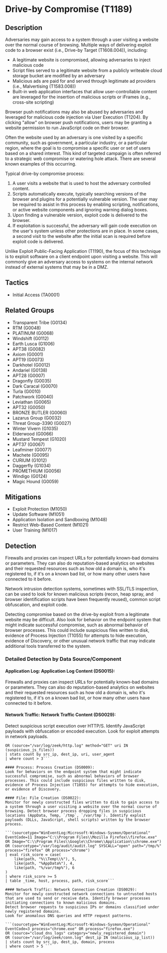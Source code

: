 # Drive-by Compromise (T1189)

## Description
Adversaries may gain access to a system through a user visiting a website over the normal course of browsing. Multiple ways of delivering exploit code to a browser exist (i.e., Drive-by Target (T1608.004)), including:

* A legitimate website is compromised, allowing adversaries to inject malicious code
* Script files served to a legitimate website from a publicly writeable cloud storage bucket are modified by an adversary
* Malicious ads are paid for and served through legitimate ad providers (i.e., Malvertising (T1583.008))
* Built-in web application interfaces that allow user-controllable content are leveraged for the insertion of malicious scripts or iFrames (e.g., cross-site scripting)

Browser push notifications may also be abused by adversaries and leveraged for malicious code injection via User Execution (T1204). By clicking "allow" on browser push notifications, users may be granting a website permission to run JavaScript code on their browser.

Often the website used by an adversary is one visited by a specific community, such as government, a particular industry, or a particular region, where the goal is to compromise a specific user or set of users based on a shared interest. This kind of targeted campaign is often referred to a strategic web compromise or watering hole attack. There are several known examples of this occurring.

Typical drive-by compromise process:

1. A user visits a website that is used to host the adversary controlled content.
2. Scripts automatically execute, typically searching versions of the browser and plugins for a potentially vulnerable version. The user may be required to assist in this process by enabling scripting, notifications, or active website components and ignoring warning dialog boxes.
3. Upon finding a vulnerable version, exploit code is delivered to the browser.
4. If exploitation is successful, the adversary will gain code execution on the user's system unless other protections are in place. In some cases, a second visit to the website after the initial scan is required before exploit code is delivered.

Unlike Exploit Public-Facing Application (T1190), the focus of this technique is to exploit software on a client endpoint upon visiting a website. This will commonly give an adversary access to systems on the internal network instead of external systems that may be in a DMZ.

## Tactics
- Initial Access (TA0001)

## Related Groups
- Transparent Tribe (G0134)
- RTM (G0048)
- PLATINUM (G0068)
- Windshift (G0112)
- Earth Lusca (G1006)
- APT38 (G0082)
- Axiom (G0001)
- APT19 (G0073)
- Darkhotel (G0012)
- Andariel (G0138)
- APT28 (G0007)
- Dragonfly (G0035)
- Dark Caracal (G0070)
- Turla (G0010)
- Patchwork (G0040)
- Leviathan (G0065)
- APT32 (G0050)
- BRONZE BUTLER (G0060)
- Lazarus Group (G0032)
- Threat Group-3390 (G0027)
- Winter Vivern (G1035)
- Elderwood (G0066)
- Mustard Tempest (G1020)
- APT37 (G0067)
- Leafminer (G0077)
- Machete (G0095)
- CURIUM (G1012)
- Daggerfly (G1034)
- PROMETHIUM (G0056)
- Windigo (G0124)
- Magic Hound (G0059)

## Mitigations
- Exploit Protection (M1050)
- Update Software (M1051)
- Application Isolation and Sandboxing (M1048)
- Restrict Web-Based Content (M1021)
- User Training (M1017)

## Detection
Firewalls and proxies can inspect URLs for potentially known-bad domains or parameters. They can also do reputation-based analytics on websites and their requested resources such as how old a domain is, who it's registered to, if it's on a known bad list, or how many other users have connected to it before.

Network intrusion detection systems, sometimes with SSL/TLS inspection, can be used to look for known malicious scripts (recon, heap spray, and browser identification scripts have been frequently reused), common script obfuscation, and exploit code.

Detecting compromise based on the drive-by exploit from a legitimate website may be difficult. Also look for behavior on the endpoint system that might indicate successful compromise, such as abnormal behavior of browser processes. This could include suspicious files written to disk, evidence of Process Injection (T1055) for attempts to hide execution, evidence of Discovery, or other unusual network traffic that may indicate additional tools transferred to the system.

### Detailed Detection by Data Source/Component
#### Application Log: Application Log Content (DS0015): 
Firewalls and proxies can inspect URLs for potentially known-bad domains or parameters. They can also do reputation-based analytics on websites and their requested resources such as how old a domain is, who it's registered to, if it's on a known bad list, or how many other users have connected to it before.

#### Network Traffic: Network Traffic Content (DS0029): 
Detect suspicious script execution over HTTP/S. Identify JavaScript payloads with obfuscation or encoded execution. Look for exploit attempts in network payloads.

``` (EventCode=5156 dest_port=80 OR dest_port=443 process="chrome.exe" OR process="firefox.exe")
OR (source="/var/log/zeek/http.log" method="GET" uri IN (suspicious_js_files))
| stats count by src_ip, dest_ip, uri, user_agent
| where count > 3```

#### Process: Process Creation (DS0009): 
Look for behaviors on the endpoint system that might indicate successful compromise, such as abnormal behaviors of browser processes. This could include suspicious files written to disk, evidence of Process Injection (T1055) for attempts to hide execution, or evidence of Discovery.

#### File: File Creation (DS0022): 
Monitor for newly constructed files written to disk to gain access to a system through a user visiting a website over the normal course of browsing. Detect browser process dropping files in suspicious locations (AppData, Temp, `/tmp`, `/var/tmp`). Identify exploit payloads (DLLs, JavaScript, shell scripts) written by the browser process.

```(sourcetype="WinEventLog:Microsoft-Windows-Sysmon/Operational" EventCode=11 Image="C:\\Program Files\\Mozilla Firefox\\firefox.exe" OR Image="C:\\Program Files\\Google\\Chrome\\Application\\chrome.exe")
OR (sourcetype="/var/log/audit/audit.log" SYSCALL="open" path="/tmp/%" process="firefox" OR process="chrome")
| eval risk_score = case(
    like(path, "%\\Temp\\%"), 5,
    like(path, "%AppData%"), 4,
    like(path, "%/var/tmp%"), 6
)
| where risk_score >= 5
| table _time, host, process, path, risk_score```

#### Network Traffic: Network Connection Creation (DS0029): 
Monitor for newly constructed network connections to untrusted hosts that are used to send or receive data. Identify browser processes initiating connections to known malicious domains.
Detect browser requests to suspicious IPs or domains classified under newly registered domains.
Look for anomalous DNS queries and HTTP request patterns.

```(sourcetype="WinEventLog:Microsoft-Windows-Sysmon/Operational" EventCode=3 process="chrome.exe" OR process="firefox.exe")
OR (source="cloud_dns_logs" category="newly_registered_domain")
OR (source="/var/log/zeek/conn.log" dest_ip IN (malicious_ip_list))
| stats count by src_ip, dest_ip, domain, process
| where count > 5 ```


